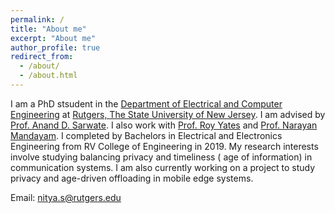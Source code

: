 ```yaml
---
permalink: /
title: "About me"
excerpt: "About me"
author_profile: true
redirect_from: 
  - /about/
  - /about.html
---
```


I am a PhD stsudent in the [Department of Electrical and Computer Engineering](https://www.ece.rutgers.edu/) at [Rutgers, The State University of New Jersey](https://www.rutgers.edu/). I am advised by [Prof. Anand D. Sarwate](https://adsarwate.github.io/). I also work with [Prof. Roy Yates](https://www.winlab.rutgers.edu/~ryates/) and [Prof. Narayan Mandayam](https://www.winlab.rutgers.edu/~narayan/index.html). I completed by Bachelors in Electrical and Electronics Engineering from RV College of Engineering in 2019. My research interests involve studying balancing privacy and timeliness ( age of information) in communication systems. I am also currently working on a project to study privacy and age-driven offloading in mobile edge systems.

Email: nitya.s@rutgers.edu


